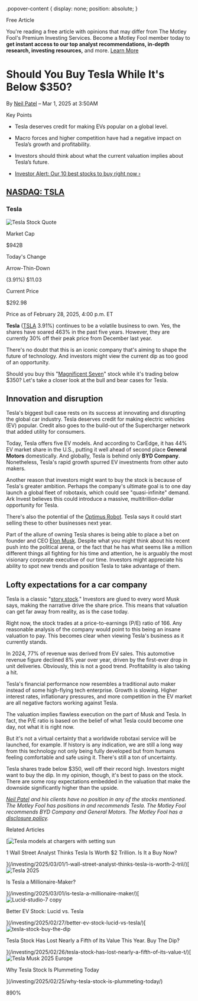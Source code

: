 .popover-content { display: none; position: absolute; }

Free Article[](#)

You're reading a free article with opinions that may differ from The Motley Fool's Premium Investing Services. Become a Motley Fool member today to **get instant access to our top analyst recommendations, in-depth research, investing resources,** and more. [Learn More](https://www.fool.com/mms/mark/op-free-tbox-art)

Should You Buy Tesla While It's Below $350?
===========================================

By [Neil Patel](/author/20294/) – Mar 1, 2025 at 3:50AM

Key Points

*   Tesla deserves credit for making EVs popular on a global level.
    
*   Macro forces and higher competition have had a negative impact on Tesla’s growth and profitability.
    
*   Investors should think about what the current valuation implies about Tesla’s future.
    
*   [Investor Alert: Our 10 best stocks to buy right now ›](https://www.fool.com/mms/mark/e-sa-nonbbn-kp?aid=10969&source=isaedikp0000035)
    

[NASDAQ: TSLA](/quote/nasdaq/tsla/)
-----------------------------------

### Tesla

![Tesla Stock Quote](https://g.foolcdn.com/art/companylogos/mark/TSLA.png)

Market Cap

$942B

Today's Change

Arrow-Thin-Down

(3.91%) $11.03

Current Price

$292.98

Price as of February 28, 2025, 4:00 p.m. ET

**Tesla** ([TSLA](/quote/nasdaq/tsla/) 3.91%) continues to be a volatile business to own. Yes, the shares have soared 463% in the past five years. However, they are currently 30% off their peak price from December last year.

There's no doubt that this is an iconic company that's aiming to shape the future of technology. And investors might view the current dip as too good of an opportunity.

Should you buy this "[Magnificent Seven](https://www.fool.com/investing/how-to-invest/stocks/magnificent-seven/)" stock while it's trading below $350? Let's take a closer look at the bull and bear cases for Tesla.

Innovation and disruption
-------------------------

Tesla's biggest bull case rests on its success at innovating and disrupting the global car industry. Tesla deserves credit for making electric vehicles (EV) popular. Credit also goes to the build-out of the Supercharger network that added utility for consumers.

Today, Tesla offers five EV models. And according to CarEdge, it has 44% EV market share in the U.S., putting it well ahead of second place **General Motors** domestically. And globally, Tesla is behind only **BYD Company**. Nonetheless, Tesla's rapid growth spurred EV investments from other auto makers.

Another reason that investors might want to buy the stock is because of Tesla's greater ambition. Perhaps the company's ultimate goal is to one day launch a global fleet of robotaxis, which could see "quasi-infinite" demand. Ark Invest believes this could introduce a massive, multitrillion-dollar opportunity for Tesla.

There's also the potential of the [Optimus Robot](https://www.fool.com/investing/2025/02/22/most-people-think-of-tesla-as-a-car-company-but-el/). Tesla says it could start selling these to other businesses next year.

Part of the allure of owning Tesla shares is being able to place a bet on founder and CEO [Elon Musk](https://www.fool.com/investing/how-to-invest/famous-investors/elon-musk-investments/who-is-elon-musk/). Despite what you might think about his recent push into the political arena, or the fact that he has what seems like a million different things all fighting for his time and attention, he is arguably the most visionary corporate executive of our time. Investors might appreciate his ability to spot new trends and position Tesla to take advantage of them.

Lofty expectations for a car company
------------------------------------

Tesla is a classic "[story stock](https://www.fool.com/terms/s/story-stock/)." Investors are glued to every word Musk says, making the narrative drive the share price. This means that valuation can get far away from reality, as is the case today.

Right now, the stock trades at a price-to-earnings (P/E) ratio of 166. Any reasonable analysis of the company would point to this being an insane valuation to pay. This becomes clear when viewing Tesla's business as it currently stands.

In 2024, 77% of revenue was derived from EV sales. This automotive revenue figure declined 8% year over year, driven by the first-ever drop in unit deliveries. Obviously, this is not a good trend. Profitability is also taking a hit.

Tesla's financial performance now resembles a traditional auto maker instead of some high-flying tech enterprise. Growth is slowing. Higher interest rates, inflationary pressures, and more competition in the EV market are all negative factors working against Tesla.

The valuation implies flawless execution on the part of Musk and Tesla. In fact, the P/E ratio is based on the belief of what Tesla could become one day, not what it is right now.

But it's not a virtual certainty that a worldwide robotaxi service will be launched, for example. If history is any indication, we are still a long way from this technology not only being fully developed but from humans feeling comfortable and safe using it. There's still a ton of uncertainty.

Tesla shares trade below $350, well off their record high. Investors might want to buy the dip. In my opinion, though, it's best to pass on the stock. There are some rosy expectations embedded in the valuation that make the downside significantly higher than the upside.

_[Neil Patel](https://www.fool.com/author/20294/) and his clients have no position in any of the stocks mentioned. The Motley Fool has positions in and recommends Tesla. The Motley Fool recommends BYD Company and General Motors. The Motley Fool has a [disclosure policy](https://www.fool.com/legal/fool-disclosure-policy/)._

Related Articles

[![Tesla models at chargers with setting sun](https://g.foolcdn.com/image/?url=https%3A%2F%2Fg.foolcdn.com%2Feditorial%2Fimages%2F808704%2Ftesla-models-at-chargers-with-setting-sun.jpg&op=resize&w=92&h=52)

1 Wall Street Analyst Thinks Tesla Is Worth $2 Trillion. Is It a Buy Now?

](/investing/2025/03/01/1-wall-street-analyst-thinks-tesla-is-worth-2-tril/)[![Tesla 2025](https://g.foolcdn.com/image/?url=https%3A%2F%2Fg.foolcdn.com%2Feditorial%2Fimages%2F809190%2Ftesla-2025.jpg&op=resize&w=92&h=52)

Is Tesla a Millionaire-Maker?

](/investing/2025/03/01/is-tesla-a-millionaire-maker/)[![Lucid-studio-7 copy](https://g.foolcdn.com/image/?url=https%3A%2F%2Fg.foolcdn.com%2Feditorial%2Fimages%2F808543%2Flucid-studio-7-copy.jpg&op=resize&w=92&h=52)

Better EV Stock: Lucid vs. Tesla

](/investing/2025/02/27/better-ev-stock-lucid-vs-tesla/)[![tesla-stock-buy-the-dip](https://g.foolcdn.com/image/?url=https%3A%2F%2Fg.foolcdn.com%2Feditorial%2Fimages%2F808851%2Ftesla-stock-buy-the-dip.jpg&op=resize&w=92&h=52)

Tesla Stock Has Lost Nearly a Fifth of Its Value This Year. Buy The Dip?

](/investing/2025/02/26/tesla-stock-has-lost-nearly-a-fifth-of-its-value-t/)[![Tesla Musk 2025 Europe](https://g.foolcdn.com/image/?url=https%3A%2F%2Fg.foolcdn.com%2Feditorial%2Fimages%2F808924%2Ftesla-musk-2025-europe.jpg&op=resize&w=92&h=52)

Why Tesla Stock Is Plummeting Today

](/investing/2025/02/25/why-tesla-stock-is-plummeting-today/)

890%